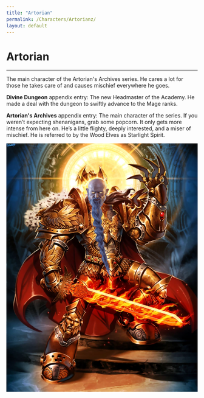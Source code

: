 ```yaml
---
title: "Artorian"
permalink: /Characters/Artorianz/
layout: default
---
```

# Artorian
---
The main character of the Artorian's Archives series. He cares a lot for those he takes care of and causes mischief everywhere he goes.

**Divine Dungeon** appendix entry: The new Headmaster of the Academy. He made a deal with the dungeon to swiftly advance to the Mage ranks.

**Artorian's Archives** appendix entry: The main character of the series. If you weren’t expecting shenanigans, grab some popcorn. It only gets more intense from here on. He’s a little flighty, deeply interested, and a miser of mischief. He is referred to by the Wood Elves as Starlight Spirit.

![EmperorArty \| 300](../images/EmperorArty.png)